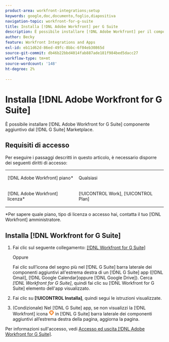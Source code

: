 ```yaml
---
product-area: workfront-integrations;setup
keywords: google,doc,documento,foglio,diapositiva
navigation-topic: workfront-for-g-suite
title: Installa [!DNL Adobe Workfront] per G Suite
description: È possibile installare [!DNL Adobe Workfront] per il componente aggiuntivo G Suite da G Suite Marketplace.
author: Becky
feature: Workfront Integrations and Apps
exl-id: eb11d62d-86ed-49fc-8bbc-6f04eb30865d
source-git-commit: db46b22bbd4014fab887ade181f984bed5dacc27
workflow-type: tm+mt
source-wordcount: '148'
ht-degree: 2%

---
```


# Installa [!DNL Adobe Workfront for G Suite]

È possibile installare [!DNL Adobe Workfront for G Suite] componente aggiuntivo dal [!DNL G Suite] Marketplace.

## Requisiti di accesso

Per eseguire i passaggi descritti in questo articolo, è necessario disporre dei seguenti diritti di accesso:

<table style="table-layout:auto"> 
 <col> 
 <col> 
 <tbody> 
  <tr> 
   <td role="rowheader">[!DNL Adobe Workfront] piano*</td> 
   <td> <p>Qualsiasi</p> </td> 
  </tr> 
  <tr> 
   <td role="rowheader">[!DNL Adobe Workfront] licenza*</td> 
   <td> <p>[!UICONTROL Work], [!UICONTROL Plan]</p> </td> 
  </tr>
   </tbody> 
</table>

&#42;Per sapere quale piano, tipo di licenza o accesso hai, contatta il tuo [!DNL Workfront] amministratore.

## Installa [!DNL Workfront for G Suite]

1. Fai clic sul seguente collegamento: [[!DNL Workfront for G Suite]](https://gsuite.google.com/marketplace/app/workfront_for_g_suite/1076371296461)

   Oppure

   Fai clic sull’icona del segno più nel [!DNL G Suite] barra laterale dei componenti aggiuntivi all&#39;estrema destra di un [!DNL G Suite] app ([!DNL Gmail], [!DNL Google Calendar]oppure [!DNL Google Drive]). Cerca *[!DNL Workfront for G Suite]*, quindi fai clic su [!DNL Workfront for G Suite] elemento dell&#39;app visualizzato.

1. Fai clic su **[!UICONTROL Installa]**, quindi segui le istruzioni visualizzate.
1. (Condizionale) Nel [!DNL G Suite] app, se non visualizzi la [!DNL Workfront] icona ![](assets/wf-lion-icon.png) in [!DNL G Suite] barra laterale dei componenti aggiuntivi all’estrema destra della pagina, aggiorna la pagina.

Per informazioni sull&#39;accesso, vedi [Accesso ed uscita [!DNL Adobe Workfront for G Suite]](../../workfront-integrations-and-apps/workfront-for-g-suite/log-in-and-out-wf-for-gsuite.md).
